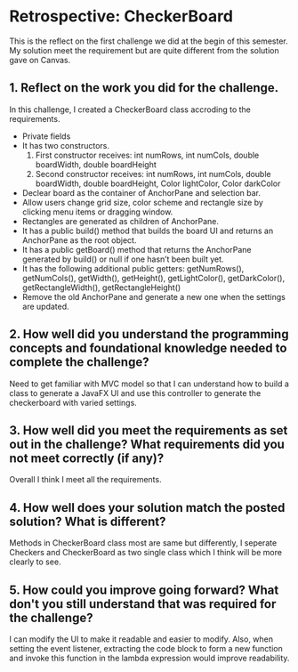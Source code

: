 # Retrospective: CheckerBoard
This is the reflect on the first challenge we did at the begin of this semester. My solution meet the requirement but are quite different from the solution gave on Canvas.

## 1. Reflect on the work you did for the challenge.
In this challenge, I created a CheckerBoard class accroding to the requirements. 
- Private fields
- It has two constructors.
  1. First constructor receives: int numRows, int numCols, double boardWidth, double boardHeight
  2. Second constructor receives: int numRows, int numCols, double boardWidth, double boardHeight, Color lightColor, Color darkColor
- Declear board as the container of AnchorPane and selection bar.
- Allow users change grid size, color scheme and rectangle size by clicking menu items or dragging window.
- Rectangles are generated as children of AnchorPane. 
- It has a public build() method that builds the board UI and returns an AnchorPane as the root object.
- It has a public getBoard() method that returns the AnchorPane generated by build() or null if one hasn’t been built yet.
- It has the following additional public getters: getNumRows(), getNumCols(), getWidth(), getHeight(), getLightColor(), getDarkColor(), getRectangleWidth(), getRectangleHeight()
- Remove the old AnchorPane and generate a new one when the settings are updated. 
 
## 2. How well did you understand the programming concepts and foundational knowledge needed to complete the challenge?
Need to get familiar with MVC model so that I can understand how to build a class to generate a JavaFX UI and use this controller to generate the checkerboard with varied settings.

## 3. How well did you meet the requirements as set out in the challenge? What requirements did you not meet correctly (if any)?
Overall I think I meet all the requirements. 

## 4. How well does your solution match the posted solution? What is different?
Methods in CheckerBoard class most are same but differently, I seperate Checkers and CheckerBoard as two single class which I think will be more clearly to see.

## 5. How could you improve going forward? What don't you still understand that was required for the challenge?
I can modify the UI to make it readable and easier to modify. Also, when setting the event listener, extracting the code block to form a new function and invoke this function in the lambda expression would improve readability.
